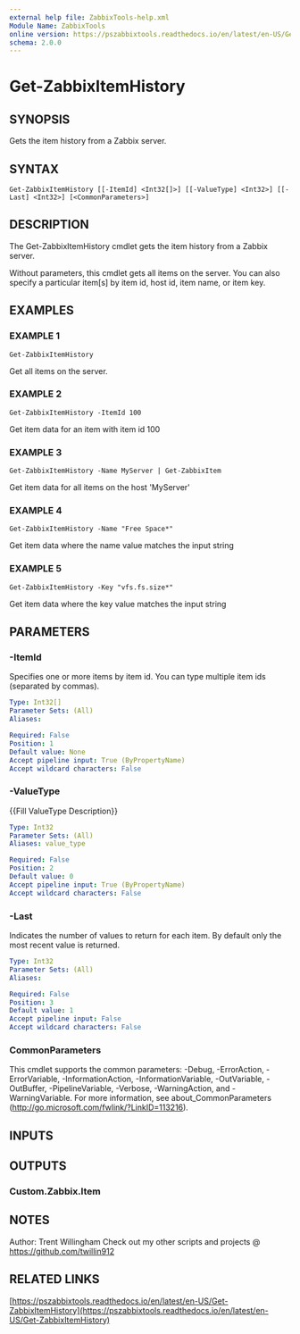 ```yaml
---
external help file: ZabbixTools-help.xml
Module Name: ZabbixTools
online version: https://pszabbixtools.readthedocs.io/en/latest/en-US/Get-ZabbixItemHistory
schema: 2.0.0
---
```


# Get-ZabbixItemHistory

## SYNOPSIS
Gets the item history from a Zabbix server.

## SYNTAX

```
Get-ZabbixItemHistory [[-ItemId] <Int32[]>] [[-ValueType] <Int32>] [[-Last] <Int32>] [<CommonParameters>]
```

## DESCRIPTION
The Get-ZabbixItemHistory cmdlet gets the item history from a Zabbix server.

Without parameters, this cmdlet gets all items on the server. 
You can also specify a particular item\[s\] by item id, host id, item name, or item key.

## EXAMPLES

### EXAMPLE 1
```
Get-ZabbixItemHistory
```

Get all items on the server.

### EXAMPLE 2
```
Get-ZabbixItemHistory -ItemId 100
```

Get item data for an item with item id 100

### EXAMPLE 3
```
Get-ZabbixItemHistory -Name MyServer | Get-ZabbixItem
```

Get item data for all items on the host 'MyServer'

### EXAMPLE 4
```
Get-ZabbixItemHistory -Name "Free Space*"
```

Get item data where the name value matches the input string

### EXAMPLE 5
```
Get-ZabbixItemHistory -Key "vfs.fs.size*"
```

Get item data where the key value matches the input string

## PARAMETERS

### -ItemId
Specifies one or more items by item id.
You can type multiple item ids (separated by commas).

```yaml
Type: Int32[]
Parameter Sets: (All)
Aliases:

Required: False
Position: 1
Default value: None
Accept pipeline input: True (ByPropertyName)
Accept wildcard characters: False
```

### -ValueType
{{Fill ValueType Description}}

```yaml
Type: Int32
Parameter Sets: (All)
Aliases: value_type

Required: False
Position: 2
Default value: 0
Accept pipeline input: True (ByPropertyName)
Accept wildcard characters: False
```

### -Last
Indicates the number of values to return for each item. 
By default only the most recent value is returned.

```yaml
Type: Int32
Parameter Sets: (All)
Aliases:

Required: False
Position: 3
Default value: 1
Accept pipeline input: False
Accept wildcard characters: False
```

### CommonParameters
This cmdlet supports the common parameters: -Debug, -ErrorAction, -ErrorVariable, -InformationAction, -InformationVariable, -OutVariable, -OutBuffer, -PipelineVariable, -Verbose, -WarningAction, and -WarningVariable. For more information, see about_CommonParameters (http://go.microsoft.com/fwlink/?LinkID=113216).

## INPUTS

## OUTPUTS

### Custom.Zabbix.Item
## NOTES
Author: Trent Willingham
Check out my other scripts and projects @ https://github.com/twillin912

## RELATED LINKS

[https://pszabbixtools.readthedocs.io/en/latest/en-US/Get-ZabbixItemHistory](https://pszabbixtools.readthedocs.io/en/latest/en-US/Get-ZabbixItemHistory)

